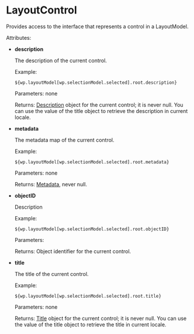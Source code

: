 # LayoutControl

Provides access to the interface that represents a control in a LayoutModel.

Attributes:

-   **description**

    The description of the current control.

    Example:

    ```
    ${wp.layoutModel[wp.selectionModel.selected].root.description}
    ```

    Parameters: none

    Returns: [Description](themeopt_el_bean_description.md) object for the current control; it is never null. You can use the value of the title object to retrieve the description in current locale.

-   **metadata**

    The metadata map of the current control.

    Example:

    ```
    ${wp.layoutModel[wp.selectionModel.selected].root.metadata}
    ```

    Parameters: none

    Returns: [Metadata](themeopt_el_bean_meta.md), never null.

-   **objectID**

    Description

    Example:

    ```
    ${wp.layoutModel[wp.selectionModel.selected].root.objectID}
    ```

    Parameters:

    Returns: Object identifier for the current control.

-   **title**

    The title of the current control.

    Example:

    ```
    ${wp.layoutModel[wp.selectionModel.selected].root.title}
    ```

    Parameters: none

    Returns: [Title](themeopt_el_bean_title.md) object for the current control; it is never null. You can use the value of the title object to retrieve the title in current locale.



